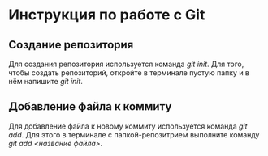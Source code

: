 # Инструкция по работе с Git

## Создание репозитория
Для создания репозитория используется команда *git init*. Для того, чтобы создать репозиторий, откройте в терминале пустую папку и в нём напишите *git init*.

## Добавление файла к коммиту
Для добавление файла к новому коммиту используется команда *git add*. Для этого в терминале с папкой-репозитрием выполните команду *git add <название файла>*.